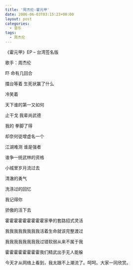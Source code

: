 ```yaml
---
title: '周杰伦-霍元甲'
date: 2006-06-03T03:15:23+00:00
layout: post
categories:
  - 音乐
tags:
  - 周杰伦
---
```


《霍元甲》EP – 台湾签名版

歌手：周杰伦

吓 命有几回合

擂台等着 生死状赢了什么

冷笑着

天下谁的第一又如何

止干戈 我辈尚武德

我的 拳脚了得

却奈何徒增虚名一个

江湖难测 谁是强者

谁争一统武林的资格

小城里岁月流过去

清澈的勇气

洗涤过的回忆

我记得你

骄傲的活下去

霍霍霍霍霍霍霍霍霍家拳的套路招式灵活

我我我我我我我我活着生命就该完整渡过

我我我我我我我我过错软弱从来不属于我

霍霍霍霍霍霍霍霍我们精武出手无人能躲

今天才从网络上看到，我太跟不上潮流了。呵呵。大家一同欣赏。